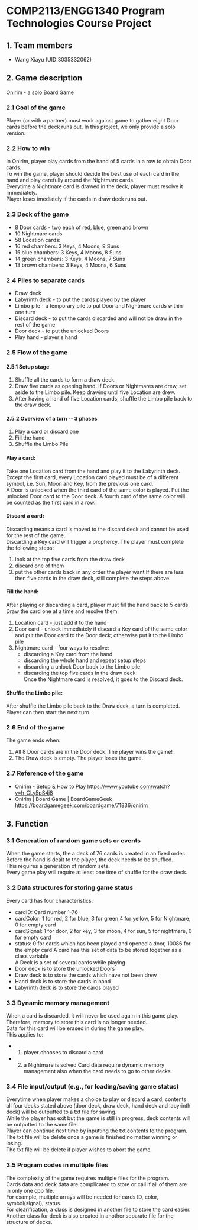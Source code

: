 # COMP2113/ENGG1340 Program Technologies Course Project

## 1. Team members
- Wang Xiayu (UID:3035332062)
## 2. Game description
Onirim - a solo Board Game
### 2.1 Goal of the game
Player (or with a partner) must work against game to gather eight Door cards before the deck runs out. In this project, we only provide a solo version. 
### 2.2 How to win
In Onirim, player play cards from the hand of 5 cards in a row to obtain Door cards.</br>
To win the game, player should decide the best use of each card in the hand and play carefully around the Nightmare cards.</br>
Everytime a Nightmare card is drawed in the deck, player must resolve it immediately. </br>
Player loses imediately if the cards in draw deck runs out.</br>
### 2.3 Deck of the game
- 8 Door cards - two each of red, blue, green and brown
- 10 Nightmare cards
- 58 Location cards:
- 16 red chambers: 3 Keys, 4 Moons, 9 Suns
- 15 blue chambers: 3 Keys, 4 Moons, 8 Suns
- 14 green chambers: 3 Keys, 4 Moons, 7 Suns
- 13 brown chambers: 3 Keys, 4 Moons, 6 Suns
### 2.4 Piles to separate cards
- Draw deck
- Labyrinth deck	- to put the cards played by the player
- Limbo pile 		- a temporary pile to put Door and Nightmare cards within one turn
- Discard deck 		- to put the cards discarded and will not be draw in the rest of the game
- Door deck		- to put the unlocked Doors
- Play hand		- player's hand
### 2.5 Flow of the game
#### 2.5.1 Setup stage
1. Shuffle all the cards to form a draw deck.
2. Draw five cards as opening hand. If Doors or Nightmares are drew, set aside to the Limbo pile. Keep drawing until five Location are drew.
3. After having a hand of five Location cards, shuffle the Limbo pile back to the draw deck.
#### 2.5.2 Overview of a turn -- 3 phases
1. Play a card or discard one
2. Fill the hand
3. Shuffle the Limbo Pile
#### **Play a card:**
Take one Location card from the hand and play it to the Labyrinth deck.</br>
Except the first card, every Location card played must be of a different symbol, i.e. Sun, Moon and Key, from the previous one card.</br>
A Door is unlocked when the third card of the same color is played. Put the unlocked Door card to the Door deck. A fourth card of the same color will be counted as the first card in a row. </br>
#### **Discard a card:** 
Discarding means a card is moved to the discard deck and cannot be used for the rest of the game.</br>
Discarding a Key card will trigger a prophercy. The player must complete the following steps:</br>
1. look at the top five cards from the draw deck
2. discard one of them 
3. put the other cards back in any order the player want
If there are less then five cards in the draw deck, still complete the steps above.</br>
#### **Fill the hand:**
After playing or discarding a card, player must fill the hand back to 5 cards.</br>
Draw the card one at a time and resolve them:</br>
1. Location card - just add it to the hand</br>
2. Door card - unlock immediately if discard a Key card of the same color and put the Door card to the Door deck; otherwise put it to the Limbo pile </br>
3. Nightmare card - four ways to resolve:
   - discarding a Key card from the hand</br>
   - discarding the whole hand and repeat setup steps</br>
   - discarding a unlock Door back to the Limbo pile</br>
   - discarding the top five cards in the draw deck</br>
Once the Nightmare card is resolved, it goes to the Discard deck.</br>

#### **Shuffle the Limbo pile:**
After shuffle the Limbo pile back to the Draw deck, a turn is completed. Player can then start the next turn.
	
### 2.6 End of the game
The game ends when:</br>
1. All 8 Door cards are in the Door deck. The player wins the game!</br>
2. The Draw deck is empty. The player loses the game.</br>

### 2.7 Reference of the game
- Onirim - Setup & How to Play https://www.youtube.com/watch?v=h_CLy5pS4j8
- Onirim | Board Game | BoardGameGeek https://boardgamegeek.com/boardgame/71836/onirim

## 3. Function
### 3.1 Generation of random game sets or events
When the game starts, the a deck of 76 cards is created in an fixed order. </br>
Before the hand is dealt to the player, the deck needs to be shuffled. </br>
This requires a generation of random sets.</br>
Every game play will require at least one time of shuffle for the draw deck.</br>
### 3.2 Data structures for storing game status
Every card has four characteristics:</br>
- cardID: Card number 1-76
- cardColor: 1 for red, 2 for blue, 3 for green 4 for yellow, 5 for Nightmare, 0 for empty card 
- cardSignal: 1 for door, 2 for key, 3 for moon, 4 for sun, 5 for nightmare, 0 for empty card
- status: 0 for cards which has been played and opened a door, 10086 for the empty card
A card has this set of data to be stored together as a class variable</br>
A Deck is a set of several cards while playing.</br>
- Door deck is to store the unlocked Doors
- Draw deck is to store the cards which have not been drew
- Hand deck is to store the cards in hand
- Labyrinth deck is to store the cards played
### 3.3 Dynamic memory management
When a card is discarded, it will never be used again in this game play.</br>
Therefore, memory to store this card is no longer needed.</br>
Data for this card will be erased in during the game play.</br>
This applies to: </br>
- 1) player chooses to discard a card
- 2) a Nightmare is solved
Card data require dynamic memory management also when the card needs to go to other decks.</br>
### 3.4 File input/output (e.g., for loading/saving game status)
Everytime when player makes a choice to play or discard a card, contents all four decks stated above (door deck, draw deck, hand deck and labyrinth deck) will be outputted to a txt file for saving.</br>
While the player has exit but the game is still in progress, deck contents will be outputted to the same file.</br>
Player can continue next time by inputting the txt contents to the program.</br>
The txt file will be delete once a game is finished no matter winning or losing.</br>
The txt file will be delete if player wishes to abort the game.</br>
### 3.5 Program codes in multiple files
The complexity of the game requires multiple files for the program.</br>
Cards data and deck data are complicated to store or call if all of them are in only one cpp file.</br>
For example, multiple arrays will be needed for cards ID, color, symbol(signal), status.</br>
For clearification, a class is designed in another file to store the card easier.</br>
Another class for deck is also created in another separate file for the structure of decks.</br>

